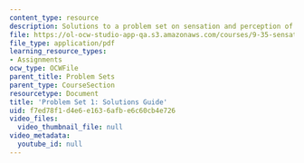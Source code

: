 ```yaml
---
content_type: resource
description: Solutions to a problem set on sensation and perception of light.
file: https://ol-ocw-studio-app-qa.s3.amazonaws.com/courses/9-35-sensation-and-perception-spring-2009/f7ed78f1d4e6e1636afbe6c60cb4e726_MIT9_35s09_sol_pset01.pdf
file_type: application/pdf
learning_resource_types:
- Assignments
ocw_type: OCWFile
parent_title: Problem Sets
parent_type: CourseSection
resourcetype: Document
title: 'Problem Set 1: Solutions Guide'
uid: f7ed78f1-d4e6-e163-6afb-e6c60cb4e726
video_files:
  video_thumbnail_file: null
video_metadata:
  youtube_id: null
---
```

